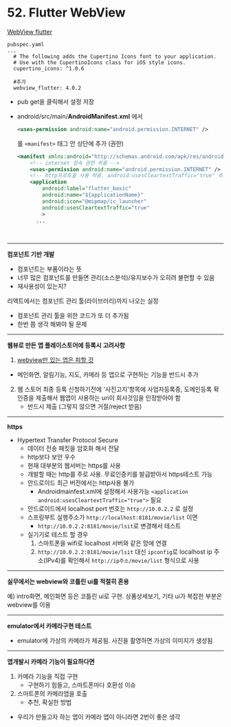 # 52. Flutter WebView

[WebView flutter](https://pub.dev/packages/webview_flutter/versions)

```
pubspec.yaml
...
  # The following adds the Cupertino Icons font to your application.
  # Use with the CupertinoIcons class for iOS style icons.
  cupertino_icons: ^1.0.6
  
  #추가
  webview_flutter: 4.0.2 
```

- pub get을 클릭해서 설정 저장



- android/src/main/**AndroidManifest.xml** 에서

  ```xml
  <uses-permission android:name="android.permission.INTERNET" />
  ```

  를 `<manifest>` 태그 안 상단에 추가 (권한)

  ```xml
  <manifest xmlns:android="http://schemas.android.com/apk/res/android">
      <!-- internet 접속 권한 허용 -->
      <uses-permission android:name="android.permission.INTERNET" />
      <!-- http프로토콜 사용 허용. android:usesCleartextTraffic="true" 추가 -->
      <application
          android:label="flutter_basic"
          android:name="${applicationName}"
          android:icon="@mipmap/ic_launcher"
          android:usesCleartextTraffic="true"
          >
        ...
  ```

  ​

---

**컴포넌트 기반 개발**

- 컴포넌트는 부품이라는 뜻
- 너무 많은 컴포넌트를 만들면 관리(소스분석)/유지보수가 오히려 불편할 수 있음
- 재사용성이 있는지?

리액트에서는 컴포넌트 관리 툴(라이브러리)까지 나오는 실정

- 컴포넌트 관리 툴을 위한 코드가 또 더 추가됨
- 한번 쯤 생각 해봐야 될 문제

---

**웹뷰로 만든 앱 플레이스토어에 등록시 고려사항**

1.  <u>webview만 있는 앱은 피할 것</u>
   - 메인화면, 알림기능, 지도, 카메라 등 앱으로 구현하는 기능을 반드시 추가
2. 웹 스토어 최종 등록 신청하기전에 '사진고지'항목에 사업자등록증, 도메인등록 확인증을 제출해서 웹앱이 사용하는 uri이 회사것임을 인정받아야 함
   - 반드시 제출 (그렇지 않으면 거절/reject 받음)

---

**https**

- Hypertext Transfer Protocol Secure
  - 데이터 전송 패킷을 암호화 해서 전달
  - http보다 보안 우수
  - 현재 대부분의 웹서버는 https를 사용
  - 개발할 때는 http를 주로 사용. 무료인증키를 발급받아서 https테스트 가능
  - 안드로이드 최근 버전에서는 http사용 불가
    - Androidmainfest.xml에 설정해서 사용가능
      `<application android:usesCleartextTraffic="true">` 필요
  - 안드로이드에서 localhost port 번호는 `http://10.0.2.2` 로 설정
  - 스프링부트 실행주소가 `http://localhost:8181/movie/list` 이면
    - `http://10.0.2.2:8181/movie/lsit`로 변경해서 테스트
  - 실기기로 테스트 할 경우
    1. 스마트폰을 wifi로 localhost 서버와 같은 망에 연결
    2. `http://10.0.2.2:8181/movie/lsit` 대신
       `ipconfig`로 localhost ip 주소(IPv4)를 확인해서
       `http://ip주소/movie/list` 형식으로 사용


---

**실무에서는 webview와 코틀린 ui를 적절히 혼용**

예) intro화면, 메인화면 등은 코틀린 ui로 구현. 상품상세보기, 기타 ui가 복잡한 부분은 webview를 이용

---

**emulator에서 카메라구현 테스트**

- emulator에 가상의 카메라가 제공됨. 사진을 촬영하면 가상의 이미지가 생성됨

---

**앱개발시 카메라 기능이 필요하다면**

1. 카메라 기능을 직접 구현
   - 구현하기 힘들고, 스마트폰마다 호환성 이슈
2. 스마트폰의 카메라앱을 호출
   - 추천, 확실한 방법

- 우리가 만들고자 하는 앱이 카메라 앱이 아니라면 2번이 좋은 생각

